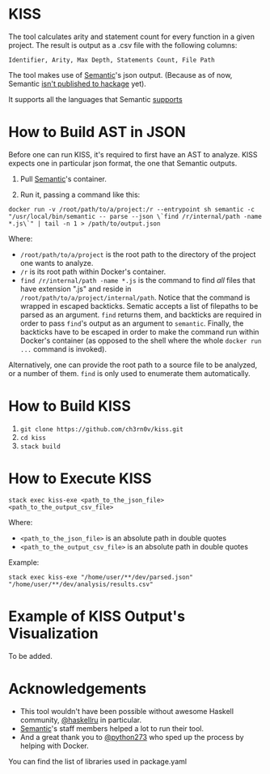 # KISS

The tool calculates arity and statement count for every function in a given project.
The result is output as a .csv file with the following columns:

`Identifier, Arity, Max Depth, Statements Count, File Path`

The tool makes use of [Semantic](https://github.com/github/semantic)'s json output.
(Because as of now, Semantic [isn't published to hackage](https://github.com/github/semantic/issues/16) yet).

It supports all the languages that Semantic [supports](https://github.com/github/semantic#language-support)

# How to Build AST in JSON

Before one can run KISS, it's required to first have an AST to analyze.
KISS expects one in particular json format, the one that Semantic outputs.

1. Pull [Semantic](https://github.com/github/semantic/packages/11609)'s container.

2. Run it, passing a command like this:

```
docker run -v /root/path/to/a/project:/r --entrypoint sh semantic -c "/usr/local/bin/semantic -- parse --json \`find /r/internal/path -name *.js\`" | tail -n 1 > /path/to/output.json
```

Where:

- `/root/path/to/a/project` is the root path to the directory of the project one wants to analyze.
- `/r` is its root path within Docker's container.
- `find /r/internal/path -name *.js` is the command to find _all_ files that have extension ".js" and reside in `/root/path/to/a/project/internal/path`.
Notice that the command is wrapped in escaped backticks. Sematic accepts a list of filepaths to be parsed as an argument. `find` returns them, and backticks are required in order to pass `find`'s output as an argument to `semantic`. Finally, the backticks have to be escaped in order to make the command run within Docker's container (as opposed to the shell where the whole `docker run ...` command is invoked).

Alternatively, one can provide the root path to a source file to be analyzed, or a number of them. `find` is only used to enumerate them automatically.

# How to Build KISS

1. `git clone https://github.com/ch3rn0v/kiss.git`
2. `cd kiss`
3. `stack build`

# How to Execute KISS

`stack exec kiss-exe <path_to_the_json_file> <path_to_the_output_csv_file>`

Where:

- `<path_to_the_json_file>` is an absolute path in double quotes
- `<path_to_the_output_csv_file>` is an absolute path in double quotes

Example:

`stack exec kiss-exe "/home/user/**/dev/parsed.json" "/home/user/**/dev/analysis/results.csv"`

# Example of KISS Output's Visualization

To be added.

# Acknowledgements

- This tool wouldn't have been possible without awesome Haskell community, [@haskellru](https://t.me/haskellru) in particular.
- [Semantic](https://github.com/github/semantic)'s staff members helped a lot to run their tool.
- And a great thank you to [@python273](https://github.com/python273) who sped up the process by helping with Docker.

You can find the list of libraries used in package.yaml
